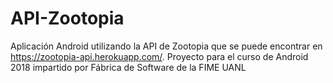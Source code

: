 # API-Zootopia
Aplicación Android utilizando la API de Zootopia que se puede encontrar en https://zootopia-api.herokuapp.com/. Proyecto para el curso de Android 2018 impartido por Fábrica de Software de la FIME UANL
